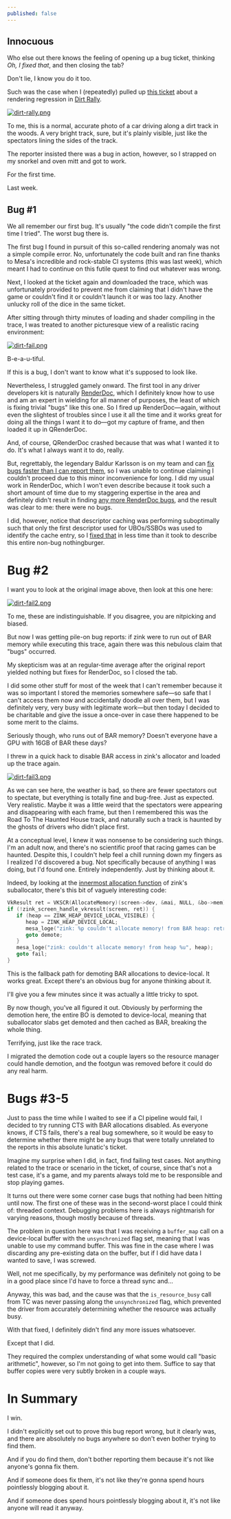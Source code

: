 ```yaml
---
published: false
---
```

## Innocuous

Who else out there knows the feeling of opening up a bug ticket, thinking *Oh, I fixed that*, and then closing the tab?

Don't lie, I know you do it too.

Such was the case when I (repeatedly) pulled up [this ticket](https://gitlab.freedesktop.org/mesa/mesa/-/issues/6618) about a rendering regression in [Dirt Rally](https://store.steampowered.com/app/310560/DiRT_Rally/).

[![dirt-rally.png](https://gitlab.freedesktop.org/mesa/mesa/uploads/69e06e2baee9ab63489fdec5c96554b8/Bildschirmfoto_vom_2022-05-31_23-56-24.png)](https://gitlab.freedesktop.org/mesa/mesa/uploads/69e06e2baee9ab63489fdec5c96554b8/Bildschirmfoto_vom_2022-05-31_23-56-24.png)

To me, this is a normal, accurate photo of a car driving along a dirt track in the woods. A very bright track, sure, but it's plainly visible, just like the spectators lining the sides of the track.

The reporter insisted there was a bug in action, however, so I strapped on my snorkel and oven mitt and got to work.

For the first time.

Last week.

## Bug #1

We all remember our first bug. It's usually "the code didn't compile the first time I tried". The worst bug there is.

The first bug I found in pursuit of this so-called rendering anomaly was not a simple compile error. No, unfortunately the code built and ran fine thanks to Mesa's incredible and rock-stable CI systems (this was last week), which meant I had to continue on this futile quest to find out whatever was wrong.

Next, I looked at the ticket again and downloaded the trace, which was unfortunately provided to prevent me from claiming that I didn't have the game or couldn't find it or couldn't launch it or was too lazy. Another unlucky roll of the dice in the same ticket.

After sitting through thirty minutes of loading and shader compiling in the trace, I was treated to another picturesque view of a realistic racing environment:

[![dirt-fail.png]({{site.url}}/assets/dirt-fail.png)]({{site.url}}/assets/dirt-fail.png)

B-e-a-u-tiful.

If this is a bug, I don't want to know what it's supposed to look like.

Nevertheless, I struggled gamely onward. The first tool in any driver developers kit is naturally [RenderDoc](https://renderdoc.org/), which I definitely know how to use and am an expert in wielding for all manner of purposes, the least of which is fixing trivial "bugs" like this one. So I fired up RenderDoc—again, without even the slightest of troubles since I use it all the time and it works great for doing all the things I want it to do—got my capture of frame, and then loaded it up in QRenderDoc.

And, of course, QRenderDoc crashed because that was what I wanted it to do. It's what I always want it to do, really.

But, regrettably, the legendary Baldur Karlsson is on my team and can [fix bugs faster than I can report them](https://github.com/baldurk/renderdoc/commit/dc7d79a50a09026f121fc8590f46e2416bb2a7ad), so I was unable to continue claiming I couldn't proceed due to this minor inconvenience for long. I did my usual work in RenderDoc, which I won't even describe because it took such a short amount of time due to my staggering expertise in the area and definitely didn't result in finding [any more RenderDoc bugs](https://github.com/baldurk/renderdoc/commit/7142bf16e0fad6501b9632e7d7abcbdf027a8e86), and the result was clear to me: there were no bugs.

I did, however, notice that descriptor caching was performing suboptimally such that only the first descriptor used for UBOs/SSBOs was used to identify the cache entry, so I [fixed that](https://gitlab.freedesktop.org/mesa/mesa/-/merge_requests/16927) in less time than it took to describe this entire non-bug nothingburger.

# Bug #2

I want you to look at the original image above, then look at this one here:

[![dirt-fail2.png]({{site.url}}/assets/dirt-fail2.png)]({{site.url}}/assets/dirt-fail2.png)

To me, these are indistinguishable. If you disagree, you are nitpicking and biased.

But now I was getting pile-on bug reports: if zink were to run out of BAR memory while executing this trace, again there was this nebulous claim that "bugs" occurred.

My skepticism was at an regular-time average after the original report yielded nothing but fixes for RenderDoc, so I closed the tab.

I did some other stuff for most of the week that I can't remember because it was so important I stored the memories somewhere safe—so safe that I can't access them now and accidentally doodle all over them, but I was definitely very, very busy with legitimate work—but then today I decided to be charitable and give the issue a once-over in case there happened to be some merit to the claims.

Seriously though, who runs out of BAR memory? Doesn't everyone have a GPU with 16GB of BAR these days?

I threw in a quick hack to disable BAR access in zink's allocator and loaded up the trace again.

[![dirt-fail3.png]({{site.url}}/assets/dirt-fail3.png)]({{site.url}}/assets/dirt-fail3.png)

As we can see here, the weather is bad, so there are fewer spectators out to spectate, but everything is totally fine and bug-free. Just as expected. Very realistic. Maybe it was a little weird that the spectators were appearing and disappearing with each frame, but then I remembered this was the Road To The Haunted House track, and naturally such a track is haunted by the ghosts of drivers who didn't place first.

At a conceptual level, I knew it was nonsense to be considering such things. I'm an adult now, and there's no scientific proof that racing games can be haunted. Despite this, I couldn't help feel a chill running down my fingers as I realized I'd discovered a bug. Not specifically because of anything I was doing, but I'd found one. Entirely independently. Just by thinking about it.

Indeed, by looking at the [innermost allocation function](https://gitlab.freedesktop.org/mesa/mesa/-/blob/1bd94b07f6fdc8c6de802c7a0f2928fbc7c4623e/src/gallium/drivers/zink/zink_bo.c#L245) of zink's suballocator, there's this bit of vaguely interesting code:

```c
VkResult ret = VKSCR(AllocateMemory)(screen->dev, &mai, NULL, &bo->mem);
if (!zink_screen_handle_vkresult(screen, ret)) {
   if (heap == ZINK_HEAP_DEVICE_LOCAL_VISIBLE) {
      heap = ZINK_HEAP_DEVICE_LOCAL;
      mesa_loge("zink: %p couldn't allocate memory! from BAR heap: retrying as device-local", bo);
      goto demote;
   }
   mesa_loge("zink: couldn't allocate memory! from heap %u", heap);
   goto fail;
}
```

This is the fallback path for demoting BAR allocations to device-local. It works great. Except there's an obvious bug for anyone thinking about it.

I'll give you a few minutes since it was actually a little tricky to spot.

By now though, you've all figured it out. Obviously by performing the demotion here, the entire BO is demoted to device-local, meaning that suballocator slabs get demoted and then cached as BAR, breaking the whole thing.

Terrifying, just like the race track.

I migrated the demotion code out a couple layers so the resource manager could handle demotion, and the footgun was removed before it could do any real harm.

# Bugs #3-5

Just to pass the time while I waited to see if a CI pipeline would fail, I decided to try running CTS with BAR allocations disabled. As everyone knows, if CTS fails, there's a real bug somewhere, so it would be easy to determine whether there might be any bugs that were totally unrelated to the reports in this absolute lunatic's ticket.

Imagine my surprise when I did, in fact, find failing test cases. Not anything related to the trace or scenario in the ticket, of course, since that's not a test case, it's a game, and my parents always told me to be responsible and stop playing games.

It turns out there were some corner case bugs that nothing had been hitting until now. The first one of these was in the second-worst place I could think of: threaded context. Debugging problems here is always nightmarish for varying reasons, though mostly because of threads.

The problem in question here was that I was receiving a `buffer_map` call on a device-local buffer with the `unsynchronized` flag set, meaning that I was unable to use my command buffer. This was fine in the case where I was discarding any pre-existing data on the buffer, but if I did have data I wanted to save, I was screwed.

Well, not me specifically, by my performance was definitely not going to be in a good place since I'd have to force a thread sync and...

Anyway, this was bad, and the cause was that the `is_resource_busy` call from TC was never passing along the `unsynchronized` flag, which prevented the driver from accurately determining whether the resource was actually busy.

With that fixed, I definitely didn't find any more issues whatsoever.

Except that I did.

They required the complex understanding of what some would call "basic arithmetic", however, so I'm not going to get into them. Suffice to say that buffer copies were very subtly broken in a couple ways.

# In Summary
I win.

I didn't explicitly set out to prove this bug report wrong, but it clearly was, and there are absolutely no bugs anywhere so don't even bother trying to find them.

And if you do find them, don't bother reporting them because it's not like anyone's gonna fix them.

And if someone does fix them, it's not like they're gonna spend hours pointlessly blogging about it.

And if someone does spend hours pointlessly blogging about it, it's not like anyone will read it anyway.